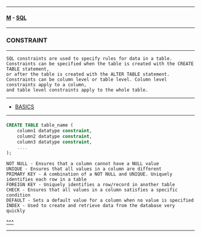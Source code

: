 
---

#### [M](https://github.com/ttltrk/TTT/blob/master/menu.md) - [SQL](https://github.com/ttltrk/TTT/blob/master/SQL/SQL.md)

---

### CONSTRAINT

---

```
SQL constraints are used to specify rules for data in a table.
Constraints can be specified when the table is created with the CREATE TABLE statement,
or after the table is created with the ALTER TABLE statement.
Constraints can be column level or table level. Column level constraints apply to a column,
and table level constraints apply to the whole table.
```

---

* [BASICS](#BASICS)

---

####

```SQL
CREATE TABLE table_name (
    column1 datatype constraint,
    column2 datatype constraint,
    column3 datatype constraint,
    ....
);
```

```
NOT NULL - Ensures that a column cannot have a NULL value
UNIQUE - Ensures that all values in a column are different
PRIMARY KEY - A combination of a NOT NULL and UNIQUE. Uniquely identifies each row in a table
FOREIGN KEY - Uniquely identifies a row/record in another table
CHECK - Ensures that all values in a column satisfies a specific condition
DEFAULT - Sets a default value for a column when no value is specified
INDEX - Used to create and retrieve data from the database very quickly
```

[^^^](#CONSTRAINT)

---
